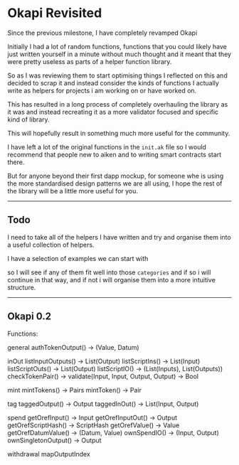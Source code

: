 # Okapi Revisited

Since the previous milestone, I have completely revamped Okapi

Initially I had a lot of random functions, functions that you could likely have just written yourself in a minute without much thought and it meant that they were pretty useless as parts of a helper function library.

So as I was reviewing them to start optimising things I reflected on this and decided to scrap it and instead consider the kinds of functions I actually write as helpers for projects i am working on or have worked on.

This has resulted in a long process of completely overhauling the library as it was and instead recreating it as a more validator focused and specific kind of library.

This will hopefully result in something much more useful for the community.

I have left a lot of the original functions in the `init.ak` file so I would recommend that people new to aiken and to writing smart contracts start there.

But for anyone beyond their first dapp mockup, for someone whe is using the more standardised design patterns we are all using, I hope the rest of the library will be a little more useful for you.

---

## Todo

I need to take all of the helpers I have written and try and organise them into a useful collection of helpers.

I have a selection of examples we can start with

so I will see if any of them fit well into those `categories` and if so i will continue in that way, and if not i will organise them into a more intuitive structure.

---

## Okapi 0.2

Functions:


general
  authTokenOutput() -> (Value, Datum)

inOut
  listInputOutputs() -> List(Output)
  listScriptIns() -> List(Input)
  listScriptOuts() -> List(Output)
  listScriptIO() -> (List(Inputs), List(Outputs))
  checkTokenPair() -> validate(Input, Input, Output, Output) -> Bool

mint 
  mintTokens() -> Pairs
  mintToken() -> Pair

tag
  taggedOutput() -> Output
  taggedInOut() -> List(Input, Output)

spend
  getOrefInput() -> Input
  getOrefInputOut() -> Output
  getOrefScriptHash() -> ScriptHash
  getOrefValue() -> Value
  getOrefDatumValue() -> (Datum, Value)
  ownSpendIO() -> (Input, Output)
  ownSingletonOutput() -> Output

withdrawal
  mapOutputIndex
